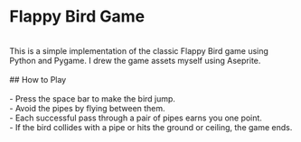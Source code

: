 # Flappy Bird Game<br/>
<br/>
This is a simple implementation of the classic Flappy Bird game using Python and Pygame. I drew the game assets myself using Aseprite.<br/>
<br/>
## How to Play<br/>
<br/>
- Press the space bar to make the bird jump.<br/>
- Avoid the pipes by flying between them.<br/>
- Each successful pass through a pair of pipes earns you one point.<br/>
- If the bird collides with a pipe or hits the ground or ceiling, the game ends.<br/>
